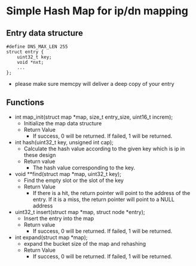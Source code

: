 # Simple Hash Map for ip/dn mapping

## Entry data structure
```sh=
#define DNS_MAX_LEN 255
struct entry {
	uint32_t key;
	void *nxt;
	...
};
```
- please make sure memcpy will deliver a deep copy of your entry

## Functions
- int map_init(struct map *map, size_t entry_size, uint16_t increm);
	- Initialize the map data structure
	- Return Value
		- If success, 0 will be returned. If failed, 1 will be returned.
- int hash(uint32_t key, unsigned int cap); 
	- Calculate the hash value according to the given key which is ip in these design
	- Return value
		- The hash value corresponding to the key.
- void **find(struct map *map, uint32_t key);
	- Find the empty slot or the slot of the key
	- Return Value
		- If there is a hit, the return pointer will point to the address of the entry. If it is a miss, the return pointer will point to a NULL address
- uint32_t insert(struct map *map, struct node *entry);
	- Insert the entry into the map
	- Return value
		- If success, 0 will be returned. If failed, 1 will be returned.
- int expand(struct map *map);
	- expand the bucket size of the map and rehashing
	- Return Value
		- If success, 0 will be returned. If failed, 1 will be returned.

